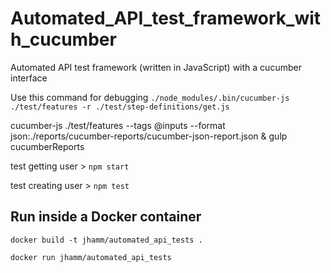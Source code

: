 # Automated_API_test_framework_with_cucumber

Automated API test framework (written in JavaScript) with a cucumber interface

Use this command for debugging `./node_modules/.bin/cucumber-js ./test/features -r ./test/step-definitions/get.js`

cucumber-js ./test/features --tags @inputs --format json:./reports/cucumber-reports/cucumber-json-report.json & gulp cucumberReports

test getting user > `npm start`

test creating user > `npm test`

## Run inside a Docker container

`docker build -t jhamm/automated_api_tests .`

`docker run jhamm/automated_api_tests`

